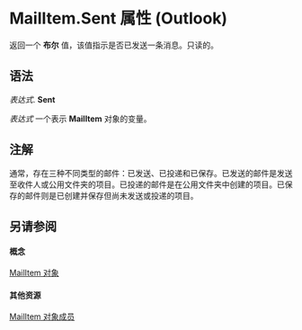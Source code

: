 
# MailItem.Sent 属性 (Outlook)

返回一个 **布尔** 值，该值指示是否已发送一条消息。只读的。


## 语法

 _表达式_. **Sent**

 _表达式_ 一个表示 **MailItem** 对象的变量。


## 注解

通常，存在三种不同类型的邮件：已发送、已投递和已保存。已发送的邮件是发送至收件人或公用文件夹的项目。已投递的邮件是在公用文件夹中创建的项目。已保存的邮件则是已创建并保存但尚未发送或投递的项目。


## 另请参阅


#### 概念


[MailItem 对象](14197346-05d2-0250-fa4c-4a6b07daf25f.md)
#### 其他资源


[MailItem 对象成员](1094d7df-ee80-a4b0-5a21-db2979506e6b.md)